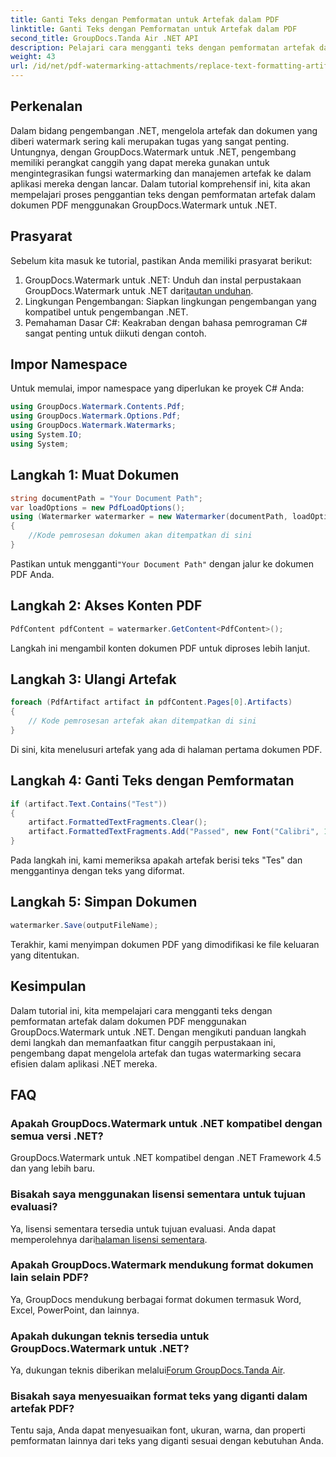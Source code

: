 ```yaml
---
title: Ganti Teks dengan Pemformatan untuk Artefak dalam PDF
linktitle: Ganti Teks dengan Pemformatan untuk Artefak dalam PDF
second_title: GroupDocs.Tanda Air .NET API
description: Pelajari cara mengganti teks dengan pemformatan artefak dalam dokumen PDF menggunakan GroupDocs.Watermark untuk .NET. Tingkatkan manajemen dokumen dengan mudah.
weight: 43
url: /id/net/pdf-watermarking-attachments/replace-text-formatting-artifact-pdf/
---
```

## Perkenalan
Dalam bidang pengembangan .NET, mengelola artefak dan dokumen yang diberi watermark sering kali merupakan tugas yang sangat penting. Untungnya, dengan GroupDocs.Watermark untuk .NET, pengembang memiliki perangkat canggih yang dapat mereka gunakan untuk mengintegrasikan fungsi watermarking dan manajemen artefak ke dalam aplikasi mereka dengan lancar. Dalam tutorial komprehensif ini, kita akan mempelajari proses penggantian teks dengan pemformatan artefak dalam dokumen PDF menggunakan GroupDocs.Watermark untuk .NET.
## Prasyarat
Sebelum kita masuk ke tutorial, pastikan Anda memiliki prasyarat berikut:
1.  GroupDocs.Watermark untuk .NET: Unduh dan instal perpustakaan GroupDocs.Watermark untuk .NET dari[tautan unduhan](https://releases.groupdocs.com/Watermark/net/).
2. Lingkungan Pengembangan: Siapkan lingkungan pengembangan yang kompatibel untuk pengembangan .NET.
3. Pemahaman Dasar C#: Keakraban dengan bahasa pemrograman C# sangat penting untuk diikuti dengan contoh.

## Impor Namespace
Untuk memulai, impor namespace yang diperlukan ke proyek C# Anda:
```csharp
using GroupDocs.Watermark.Contents.Pdf;
using GroupDocs.Watermark.Options.Pdf;
using GroupDocs.Watermark.Watermarks;
using System.IO;
using System;
```
## Langkah 1: Muat Dokumen
```csharp
string documentPath = "Your Document Path";
var loadOptions = new PdfLoadOptions();
using (Watermarker watermarker = new Watermarker(documentPath, loadOptions))
{
    //Kode pemrosesan dokumen akan ditempatkan di sini
}
```
 Pastikan untuk mengganti`"Your Document Path"` dengan jalur ke dokumen PDF Anda.
## Langkah 2: Akses Konten PDF
```csharp
PdfContent pdfContent = watermarker.GetContent<PdfContent>();
```
Langkah ini mengambil konten dokumen PDF untuk diproses lebih lanjut.
## Langkah 3: Ulangi Artefak
```csharp
foreach (PdfArtifact artifact in pdfContent.Pages[0].Artifacts)
{
    // Kode pemrosesan artefak akan ditempatkan di sini
}
```
Di sini, kita menelusuri artefak yang ada di halaman pertama dokumen PDF.
## Langkah 4: Ganti Teks dengan Pemformatan
```csharp
if (artifact.Text.Contains("Test"))
{
    artifact.FormattedTextFragments.Clear();
    artifact.FormattedTextFragments.Add("Passed", new Font("Calibri", 19, FontStyle.Bold), Color.Red, Color.Aqua);
}
```
Pada langkah ini, kami memeriksa apakah artefak berisi teks "Tes" dan menggantinya dengan teks yang diformat.
## Langkah 5: Simpan Dokumen
```csharp
watermarker.Save(outputFileName);
```
Terakhir, kami menyimpan dokumen PDF yang dimodifikasi ke file keluaran yang ditentukan.

## Kesimpulan
Dalam tutorial ini, kita mempelajari cara mengganti teks dengan pemformatan artefak dalam dokumen PDF menggunakan GroupDocs.Watermark untuk .NET. Dengan mengikuti panduan langkah demi langkah dan memanfaatkan fitur canggih perpustakaan ini, pengembang dapat mengelola artefak dan tugas watermarking secara efisien dalam aplikasi .NET mereka.
## FAQ
### Apakah GroupDocs.Watermark untuk .NET kompatibel dengan semua versi .NET?
GroupDocs.Watermark untuk .NET kompatibel dengan .NET Framework 4.5 dan yang lebih baru.
### Bisakah saya menggunakan lisensi sementara untuk tujuan evaluasi?
 Ya, lisensi sementara tersedia untuk tujuan evaluasi. Anda dapat memperolehnya dari[halaman lisensi sementara](https://purchase.groupdocs.com/temporary-license/).
### Apakah GroupDocs.Watermark mendukung format dokumen lain selain PDF?
Ya, GroupDocs mendukung berbagai format dokumen termasuk Word, Excel, PowerPoint, dan lainnya.
### Apakah dukungan teknis tersedia untuk GroupDocs.Watermark untuk .NET?
 Ya, dukungan teknis diberikan melalui[Forum GroupDocs.Tanda Air](https://forum.groupdocs.com/c/watermark/19).
### Bisakah saya menyesuaikan format teks yang diganti dalam artefak PDF?
Tentu saja, Anda dapat menyesuaikan font, ukuran, warna, dan properti pemformatan lainnya dari teks yang diganti sesuai dengan kebutuhan Anda.